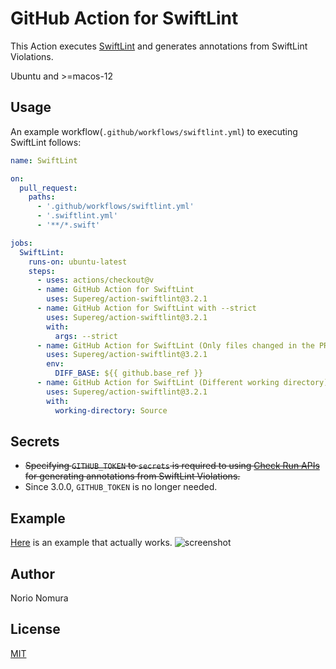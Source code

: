 # GitHub Action for SwiftLint

This Action executes [SwiftLint](https://github.com/realm/SwiftLint) and generates annotations from SwiftLint Violations.

Ubuntu and >=macos-12

## Usage

An example workflow(`.github/workflows/swiftlint.yml`) to executing SwiftLint follows:

```yaml
name: SwiftLint

on:
  pull_request:
    paths:
      - '.github/workflows/swiftlint.yml'
      - '.swiftlint.yml'
      - '**/*.swift'

jobs:
  SwiftLint:
    runs-on: ubuntu-latest
    steps:
      - uses: actions/checkout@v
      - name: GitHub Action for SwiftLint
        uses: Supereg/action-swiftlint@3.2.1
      - name: GitHub Action for SwiftLint with --strict
        uses: Supereg/action-swiftlint@3.2.1
        with:
          args: --strict
      - name: GitHub Action for SwiftLint (Only files changed in the PR)
        uses: Supereg/action-swiftlint@3.2.1
        env:
          DIFF_BASE: ${{ github.base_ref }}
      - name: GitHub Action for SwiftLint (Different working directory)
        uses: Supereg/action-swiftlint@3.2.1
        with:
          working-directory: Source
```

## Secrets

- ~~Specifying `GITHUB_TOKEN` to `secrets` is required to using [Check Run APIs](https://developer.github.com/v3/checks/runs/) for generating annotations from SwiftLint Violations.~~
- Since 3.0.0, `GITHUB_TOKEN` is no longer needed.

## Example
[Here](https://github.com/norio-nomura/test-action-swiftlint/pull/1/files) is an example that actually works.
![screenshot](screenshot.png)

## Author

Norio Nomura

## License

[MIT](LICENSE)
